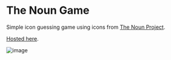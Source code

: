 # The Noun Game

Simple icon guessing game using icons from [The Noun Project](https://thenounproject.com).

[Hosted here](https://the-noun-game.glitch.me/).

![image](https://lh3.googleusercontent.com/WAda0RNSF_P8Zu24fYTSTy0k81DZuKpRv55NA76eaV-R58Trym9VdmfdQ63wPhwiuA1331kJaNe2DbjteZBMj4uOk0GSx--OHsMil_kceeh3rgABgQCijXP2RAvUHe3iDeZ_ZZZtFjMl3dOlzbc-DkujH7jUXRdvv4bmI9_balFGUX2BzFUcA6u2CNsDZt8ZI0qV9b6L-wIYXGeJBt-P0Yh-LnqOw1F36SFU6uBsjm6sikdGW0GgQwwOUm8PY0udAEkPuI-1KXyMF5z4pWCpbRr-FlkOojoB1kQ0MMjYoUVYFbw7UiJ8FRQgbdayF1RcteQ005O0t-MGMgHKny4KtI2fZj75nMufUgrB65fzjU93f2q-Na6TbdKnB1cEGg84HskpBMf3dkrFR0mtLuuHQaT_v4Xp4zsevrYlfE3xxEu0hDgwl5J8g49coYb1mL2kTyrne76jYAXx4mePHhqNZQLpbqocHogIZiWZHQV8MHTt7VgRJ3i4V26m8KGwPmu853mdZsUKMhOZGSVN3CDrkcicYvPTzRxd-4jkfk9nx3SiMsAfO28W_6B2VRhjVveitgGeCGnl-HGsO_TqBLf2wIA7IT_lFi2-NDYcG7M3=w800-h595-no)
